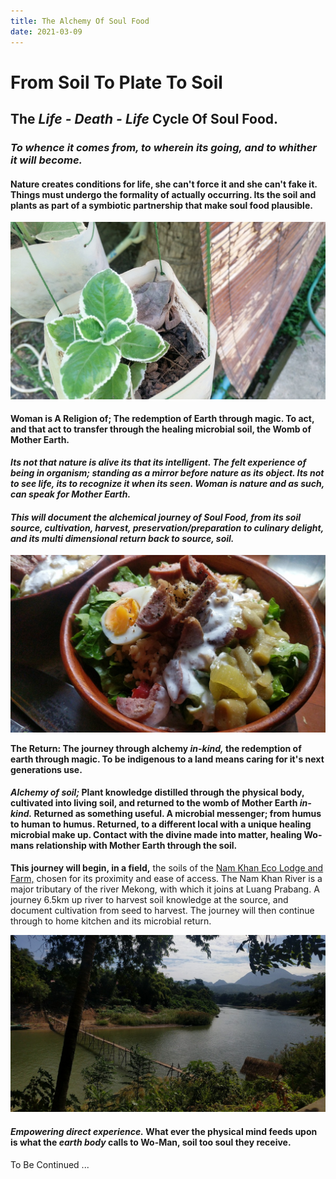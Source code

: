 ```yaml
---
title: The Alchemy Of Soul Food
date: 2021-03-09
---
```


# From Soil To Plate To Soil

## The *Life - Death - Life* Cycle Of Soul Food.

### *To whence it comes from, to wherein its going, and to whither it will become.*

#### Nature creates conditions for life, she can't force it and she can't fake it. Things must undergo the formality of actually occurring. Its the soil and plants as part of a symbiotic partnership that make soul food plausible.

![Growing Green](./soilToSoulFoodImages/frogPot.jpg)

#### Woman is A Religion of; The redemption of Earth through magic. To act, and that act to transfer through the healing microbial soil, the Womb of Mother Earth.

***Its not that nature is alive its that its intelligent. The felt experience of being in organism; standing as a mirror before nature as its object. Its not to see life, its to recognize it when its seen. Woman is nature and as such, can speak for Mother Earth.***

#### *This will document the alchemical journey of *Soul Food,* from its soil source, cultivation, harvest, preservation/preparation to culinary delight, and its multi dimensional return back to source, soil.*

![Soul Food](./soilToSoulFoodImages/soulFood01.jpg)

**The Return: The journey through alchemy *in-kind,* the redemption of earth through magic. To be indigenous to a land means caring for it's next generations use.**

#### *Alchemy of soil;* Plant knowledge distilled through the physical body, cultivated into living soil, and returned to the womb of Mother Earth *in-kind.* Returned as something useful. A microbial messenger; from humus to human to humus. Returned, to a different local with a unique healing microbial make up. Contact with the divine made into matter, healing Wo-mans relationship with Mother Earth through the soil.

**This journey will begin, in a field,** the soils of the [Nam Khan Eco Lodge and Farm,](https://www.namkhanecolodge.com/) chosen for its proximity and ease of access. The Nam Khan River is a major tributary of the river Mekong, with which it joins at Luang Prabang. A journey 6.5km up river to harvest soil knowledge at the source, and document cultivation from seed to harvest. The journey will then continue through to home kitchen and its microbial return.

![Nam Khan River](./soilToSoulFoodImages/bambooBridgeNamKhan01.jpg)

#### *Empowering direct experience.* What ever the physical mind feeds upon is what the *earth body* calls to Wo-Man, soil too soul they receive.

To Be Continued ...
